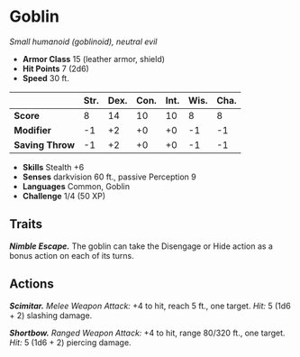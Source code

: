 # Goblin

_Small humanoid (goblinoid), neutral evil_

- **Armor Class** 15 (leather armor, shield)
- **Hit Points** 7 (2d6)
- **Speed** 30 ft.

|                  |   Str. |   Dex. |   Con. |   Int. |   Wis. |   Cha. |
|------------------|--------|--------|--------|--------|--------|--------|
| **Score**        |      8 |     14 |     10 |     10 |      8 |      8 |
| **Modifier**     |     -1 |     +2 |     +0 |     +0 |     -1 |     -1 |
| **Saving Throw** |     -1 |     +2 |     +0 |     +0 |     -1 |     -1 |

- **Skills** Stealth +6
- **Senses** darkvision 60 ft., passive Perception 9
- **Languages** Common, Goblin
- **Challenge** 1/4 (50 XP)

## Traits

_**Nimble Escape.**_ The goblin can take the Disengage or Hide action as a bonus action on each of its turns.

## Actions

_**Scimitar.**_ _Melee Weapon Attack:_ +4 to hit, reach 5 ft., one target. _Hit:_ 5 (1d6 + 2) slashing damage.

_**Shortbow.**_ _Ranged Weapon Attack:_ +4 to hit, range 80/320 ft., one target. _Hit:_ 5 (1d6 + 2) piercing damage.
